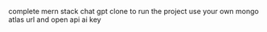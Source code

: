 
complete mern stack chat gpt clone 
to run the project use your own mongo atlas url and open api ai key